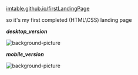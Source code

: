 [imtable.github.io/firstLandingPage](https://imtable.github.io/firstLandingPage/)

so it's my first completed (HTML\CSS) landing page

_________________________________________________________________desktop_version_________________________________________________________________

![background-picture](https://i.imgur.com/Fgv3REk.jpg)

_________________________________________________________________mobile_version_________________________________________________________________

![background-picture](https://i.imgur.com/6yLp5Jv.jpg)
